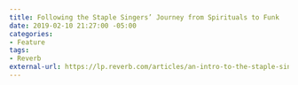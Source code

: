 ```yaml
---
title: Following the Staple Singers’ Journey from Spirituals to Funk
date: 2019-02-10 21:27:00 -05:00
categories:
- Feature
tags:
- Reverb
external-url: https://lp.reverb.com/articles/an-intro-to-the-staple-singers
---
```


